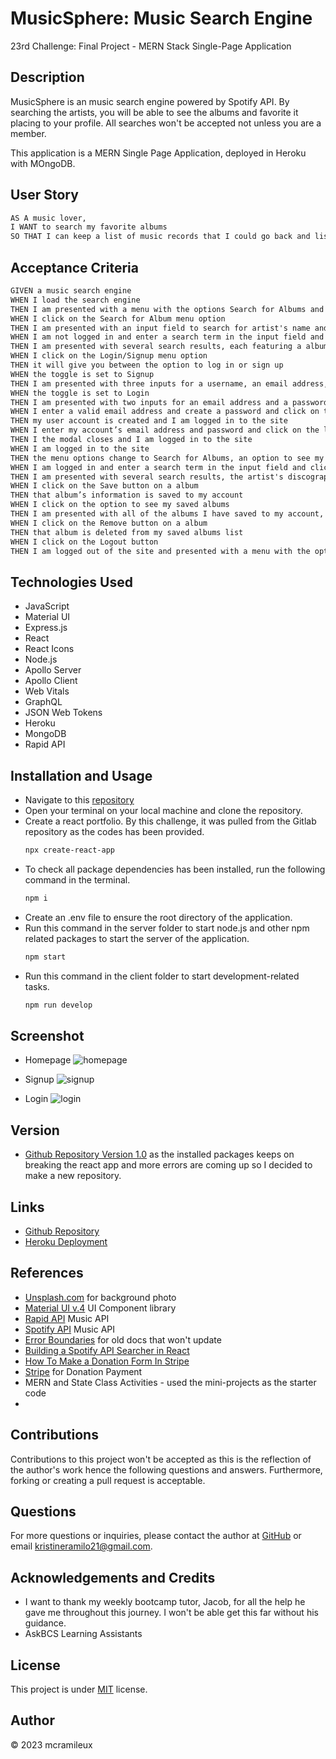 # MusicSphere: Music Search Engine
23rd Challenge: Final Project - MERN Stack Single-Page Application

## Description
MusicSphere is an music search engine powered by Spotify API. By searching the artists, you will be able to see the albums and favorite it placing to your profile. All searches won't be accepted not unless you are a member.

This application is a MERN Single Page Application, deployed in Heroku with MOngoDB.

## User Story
```md
AS A music lover, 
I WANT to search my favorite albums
SO THAT I can keep a list of music records that I could go back and listen to
```

## Acceptance Criteria
```md
GIVEN a music search engine
WHEN I load the search engine
THEN I am presented with a menu with the options Search for Albums and Login/Signup and an input field to search for the artists and a submit button
WHEN I click on the Search for Album menu option
THEN I am presented with an input field to search for artist's name and a submit button
WHEN I am not logged in and enter a search term in the input field and click the submit button
THEN I am presented with several search results, each featuring a album’s title, artist, description, image, and a link to that music records on the Spotify App
WHEN I click on the Login/Signup menu option
THEN it will give you between the option to log in or sign up
WHEN the toggle is set to Signup
THEN I am presented with three inputs for a username, an email address, and a password, and a signup button
WHEN the toggle is set to Login
THEN I am presented with two inputs for an email address and a password and login button
WHEN I enter a valid email address and create a password and click on the signup button
THEN my user account is created and I am logged in to the site
WHEN I enter my account’s email address and password and click on the login button
THEN I the modal closes and I am logged in to the site
WHEN I am logged in to the site
THEN the menu options change to Search for Albums, an option to see my saved albums, and Logout
WHEN I am logged in and enter a search term in the input field and click the submit button
THEN I am presented with several search results, the artist's discography will show
WHEN I click on the Save button on a album
THEN that album’s information is saved to my account
WHEN I click on the option to see my saved albums
THEN I am presented with all of the albums I have saved to my account, each featuring the album’s title, artist, description, image, and a link to that album on the Spotify App site and a button to remove an album from my account
WHEN I click on the Remove button on a album
THEN that album is deleted from my saved albums list
WHEN I click on the Logout button
THEN I am logged out of the site and presented with a menu with the options Search for Albums and Login/Signup and an input field to search for albums and a submit button  
```

## Technologies Used
- JavaScript
- Material UI
- Express.js
- React
- React Icons
- Node.js
- Apollo Server
- Apollo Client
- Web Vitals
- GraphQL
- JSON Web Tokens
- Heroku
- MongoDB
- Rapid API   
  
## Installation and Usage
- Navigate to this [repository](https://github.com/mcramileux/mcramileux-music-sphere-project)
- Open your terminal on your local machine and clone the repository.
- Create a react portfolio. By this challenge, it was pulled from the Gitlab repository as the codes has been provided.
  ```md
  npx create-react-app
  ```
- To check all package dependencies has been installed, run the following command in the terminal.
  ```md
  npm i 
  ```
- Create an .env file to ensure the root directory of the application.
- Run this command in the server folder to start node.js and other npm related packages to start the server of the application.
  ```md 
  npm start
  ```
- Run this command in the client folder to start development-related tasks.
  ```md 
  npm run develop
  ```

## Screenshot
- Homepage
        ![homepage](https://github.com/mcramileux/mcramileux-music-sphere-project/assets/122607160/6f2bd88f-2e44-448b-a161-78a98f709060)

- Signup
        ![signup](https://github.com/mcramileux/mcramileux-music-sphere-project/assets/122607160/109e727b-583d-46c6-81de-b5b4d6426143)

- Login 
         ![login](https://github.com/mcramileux/mcramileux-music-sphere-project/assets/122607160/23da75d4-8538-45ff-804f-fca3ba38eede)

## Version
- [Github Repository Version 1.0](https://github.com/mcramileux/mcramileux-final-project) as the installed packages keeps on breaking the react app and more errors are coming up so I decided to make a new repository.

## Links
- [Github Repository](https://github.com/mcramileux/mcramileux-music-sphere-project)
- [Heroku Deployment](https://music-sphere-twopointoh-164899043ee9.herokuapp.com/)


## References
- [Unsplash.com](https://unsplash.com/photos/1oKxSKSOowE) for background photo
- [Material UI v.4](https://v4.mui.com/getting-started/installation/) UI Component library 
- [Rapid API](https://rapidapi.com/Glavier/api/spotify23/) Music API
- [Spotify API](https://developer.spotify.com/dashboard/) Music API
- [Error Boundaries](https://legacy.reactjs.org/docs/error-boundaries.html) for old docs that won't update
- [Building a Spotify API Searcher in React](https://www.youtube.com/watch?v=1PWDxgqLmDA)
- [How To Make a Donation Form In Stripe](https://www.youtube.com/watch?v=4hLXnU8SUko)
- [Stripe](https://stripe.com/docs/stripe-js/react) for Donation Payment
- MERN and State Class Activities - used the mini-projects as the starter code
- 

## Contributions
Contributions to this project won't be accepted as this is the reflection of the author's work hence the following questions and answers. Furthermore, forking or creating a pull request is acceptable.

## Questions
For more questions or inquiries, please contact the author at [GitHub](https://github.com/mcramileux) or email kristineramilo21@gmail.com.

## Acknowledgements and Credits
- I want to thank my weekly bootcamp tutor, Jacob, for all the help he gave me throughout this journey. I won't be able get this far without his guidance. 
- AskBCS Learning Assistants

## License
This project is under [MIT](https://choosealicense.com/licenses/mit/) license.

## Author
© 2023 mcramileux 